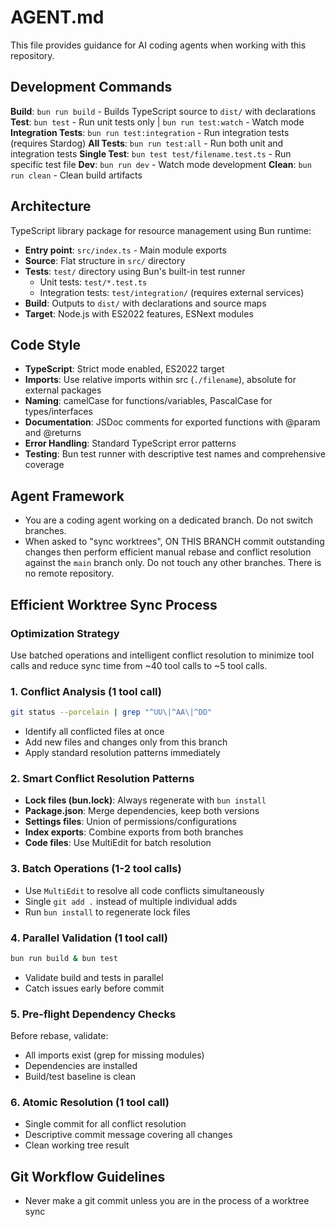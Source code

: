 # AGENT.md

This file provides guidance for AI coding agents when working with this repository.

## Development Commands

**Build**: `bun run build` - Builds TypeScript source to `dist/` with declarations
**Test**: `bun test` - Run unit tests only | `bun run test:watch` - Watch mode
**Integration Tests**: `bun run test:integration` - Run integration tests (requires Stardog)
**All Tests**: `bun run test:all` - Run both unit and integration tests
**Single Test**: `bun test test/filename.test.ts` - Run specific test file
**Dev**: `bun run dev` - Watch mode development
**Clean**: `bun run clean` - Clean build artifacts

## Architecture

TypeScript library package for resource management using Bun runtime:
- **Entry point**: `src/index.ts` - Main module exports
- **Source**: Flat structure in `src/` directory
- **Tests**: `test/` directory using Bun's built-in test runner
  - Unit tests: `test/*.test.ts`
  - Integration tests: `test/integration/` (requires external services)
- **Build**: Outputs to `dist/` with declarations and source maps
- **Target**: Node.js with ES2022 features, ESNext modules

## Code Style

- **TypeScript**: Strict mode enabled, ES2022 target
- **Imports**: Use relative imports within src (`./filename`), absolute for external packages
- **Naming**: camelCase for functions/variables, PascalCase for types/interfaces
- **Documentation**: JSDoc comments for exported functions with @param and @returns
- **Error Handling**: Standard TypeScript error patterns
- **Testing**: Bun test runner with descriptive test names and comprehensive coverage

## Agent Framework

- You are a coding agent working on a dedicated branch. Do not switch branches.
- When asked to "sync worktrees", ON THIS BRANCH commit outstanding changes 
  then perform  efficient manual rebase and conflict resolution against the `main` branch 
  only. Do not touch any other branches. There is no remote repository.

## Efficient Worktree Sync Process

### **Optimization Strategy**
Use batched operations and intelligent conflict resolution to minimize tool calls and reduce sync time from ~40 tool calls to ~5 tool calls.

### **1. Conflict Analysis (1 tool call)**
```bash
git status --porcelain | grep "^UU\|^AA\|^DD"
```
- Identify all conflicted files at once
- Add new files and changes only from this branch
- Apply standard resolution patterns immediately

### **2. Smart Conflict Resolution Patterns**
- **Lock files (bun.lock)**: Always regenerate with `bun install`
- **Package.json**: Merge dependencies, keep both versions
- **Settings files**: Union of permissions/configurations
- **Index exports**: Combine exports from both branches
- **Code files**: Use MultiEdit for batch resolution

### **3. Batch Operations (1-2 tool calls)**
- Use `MultiEdit` to resolve all code conflicts simultaneously
- Single `git add .` instead of multiple individual adds
- Run `bun install` to regenerate lock files

### **4. Parallel Validation (1 tool call)**
```bash
bun run build & bun test
```
- Validate build and tests in parallel
- Catch issues early before commit

### **5. Pre-flight Dependency Checks**
Before rebase, validate:
- All imports exist (grep for missing modules)
- Dependencies are installed
- Build/test baseline is clean

### **6. Atomic Resolution (1 tool call)**
- Single commit for all conflict resolution
- Descriptive commit message covering all changes
- Clean working tree result

## Git Workflow Guidelines

- Never make a git commit unless you are in the process of a worktree sync
